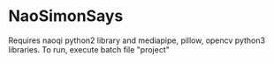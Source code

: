 # NaoSimonSays


Requires naoqi python2 library and mediapipe, pillow, opencv python3 libraries. 
To run, execute batch file "project"
